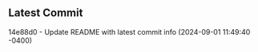 
## Latest Commit
14e88d0 - Update README with latest commit info (2024-09-01 11:49:40 -0400) <Yunxi-Zhou>

